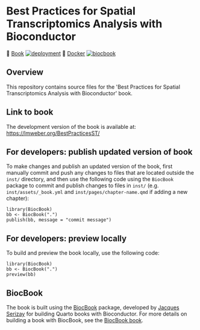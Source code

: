 # Best Practices for Spatial Transcriptomics Analysis with Bioconductor

📖 [Book](https://lmweber.github.io/BestPracticesST/devel) [![deployment](https://img.shields.io/github/actions/workflow/status/lmweber/BestPracticesST/pages/pages-build-deployment?label=Book%20deployment)](https://github.com/lmweber/BestPracticesST/actions/workflows/pages/pages-build-deployment) 🐳 [Docker](https://github.com/lmweber/BestPracticesST/pkgs/container/BestPracticesST) [![biocbook](https://img.shields.io/github/actions/workflow/status/lmweber/BestPracticesST/biocbook.yml?label=Docker%20image)](https://github.com/lmweber/BestPracticesST/actions/workflows/biocbook.yml)


## Overview

This repository contains source files for the 'Best Practices for Spatial Transcriptomics Analysis with Bioconductor' book.


## Link to book

The development version of the book is available at: https://lmweber.org/BestPracticesST/


## For developers: publish updated version of book

To make changes and publish an updated version of the book, first manually commit and push any changes to files that are located outside the `inst/` directory, and then use the following code using the `BiocBook` package to commit and publish changes to files in `inst/` (e.g. `inst/assets/_book.yml` and `inst/pages/chapter-name.qmd` if adding a new chapter):

```
library(BiocBook)
bb <- BiocBook(".")
publish(bb, message = "commit message")
```


## For developers: preview locally

To build and preview the book locally, use the following code:

```
library(BiocBook)
bb <- BiocBook(".")
preview(bb)
```


## BiocBook

The book is built using the [BiocBook](https://github.com/js2264/BiocBook) package, developed by [Jacques Serizay](https://jserizay.com/) for building Quarto books with Bioconductor. For more details on building a book with BiocBook, see the [BiocBook book](https://jserizay.com/BiocBookDemo/devel/).
